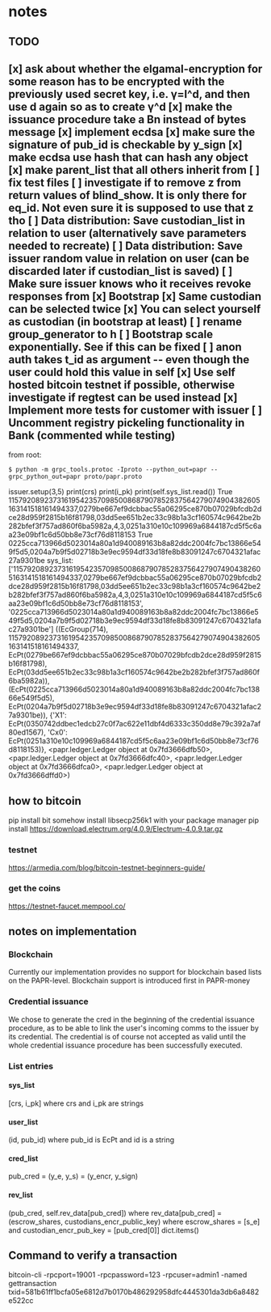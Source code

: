 # notes

## TODO
[x] ask about whether the elgamal-encryption for some reason has to be encrypted
with the previously used secret key, i.e. γ=l^d, and then use d again so as to create
γ^d
[x] make the issuance procedure take a Bn instead of bytes message
[x] implement ecdsa
[x] make sure the signature of pub_id is checkable by y_sign
[x] make ecdsa use hash that can hash any object 
[x] make parent_list that all others inherit from
[ ] fix test files
[ ] investigate if to remove z from return values of blind_show. 
    It is only there for eq_id. Not even sure it is supposed to use that z tho
[ ] Data distribution: Save custodian_list in relation to user (alternatively save parameters needed to recreate)
[ ] Data distribution: Save issuer random value in relation on user (can be discarded later if custodian_list is saved)
[ ] Make sure issuer knows who it receives revoke responses from 
[x] Bootstrap
[x] Same custodian can be selected twice
[x] You can select yourself as custodian (in bootstrap at least)
[ ] rename group_generator to h
[ ] Bootstrap scale exponentially. See if this can be fixed
[ ] anon auth takes t_id as argument -- even though the user could hold this value in self
[x] Use self hosted bitcoin testnet if possible, otherwise investigate if regtest can be used instead
[x] Implement more tests for customer with issuer
[ ] Uncomment registry pickeling functionality in Bank (commented while testing)
---
from root:
```
$ python -m grpc_tools.protoc -Iproto --python_out=papr --grpc_python_out=papr proto/papr.proto
```

issuer.setup(3,5)
print(crs)
print(i_pk)
print(self.sys_list.read())
True 115792089237316195423570985008687907852837564279074904382605163141518161494337,0279be667ef9dcbbac55a06295ce870b07029bfcdb2dce28d959f2815b16f81798,03dd5ee651b2ec33c98b1a3cf160574c9642be2b282bfef3f757ad860f6ba5982a,4,3,0251a310e10c109969a6844187cd5f5c6aa23e09bf1c6d50bb8e73cf76d8118153
True 0225cca713966d5023014a80a1d940089163b8a82ddc2004fc7bc13866e549f5d5,0204a7b9f5d02718b3e9ec9594df33d18fe8b83091247c6704321afac27a9301be
sys_list:  ['115792089237316195423570985008687907852837564279074904382605163141518161494337,0279be667ef9dcbbac55a06295ce870b07029bfcdb2dce28d959f2815b16f81798,03dd5ee651b2ec33c98b1a3cf160574c9642be2b282bfef3f757ad860f6ba5982a,4,3,0251a310e10c109969a6844187cd5f5c6aa23e09bf1c6d50bb8e73cf76d8118153', '0225cca713966d5023014a80a1d940089163b8a82ddc2004fc7bc13866e549f5d5,0204a7b9f5d02718b3e9ec9594df33d18fe8b83091247c6704321afac27a9301be']
((EcGroup(714), 115792089237316195423570985008687907852837564279074904382605163141518161494337, EcPt(0279be667ef9dcbbac55a06295ce870b07029bfcdb2dce28d959f2815b16f81798), EcPt(03dd5ee651b2ec33c98b1a3cf160574c9642be2b282bfef3f757ad860f6ba5982a)), (EcPt(0225cca713966d5023014a80a1d940089163b8a82ddc2004fc7bc13866e549f5d5), EcPt(0204a7b9f5d02718b3e9ec9594df33d18fe8b83091247c6704321afac27a9301be)), {'X1': EcPt(0350742ddbec1edcb27c0f7ac622e11dbf4d6333c350dd8e79c392a7af80ed1567), 'Cx0': EcPt(0251a310e10c109969a6844187cd5f5c6aa23e09bf1c6d50bb8e73cf76d8118153)}, <papr.ledger.Ledger object at 0x7fd3666dfb50>, <papr.ledger.Ledger object at 0x7fd3666dfc40>, <papr.ledger.Ledger object at 0x7fd3666dfca0>, <papr.ledger.Ledger object at 0x7fd3666dffd0>)

## how to bitcoin
pip install bit
somehow install libsecp256k1 with your package manager
pip install https://download.electrum.org/4.0.9/Electrum-4.0.9.tar.gz

### testnet
https://armedia.com/blog/bitcoin-testnet-beginners-guide/

### get the coins
https://testnet-faucet.mempool.co/


## notes on implementation

### Blockchain
Currently our implementation provides no support for blockchain based lists on the PAPR-level. Blockchain support is introduced first in PAPR-money 

### Credential issuance
We chose to generate the cred in the beginning of the credential issuance procedure,
as to be able to link the user's incoming comms to the issuer by its credential. 
The credential is of course not accepted as valid until the whole credential issuance procedure has been successfully executed.

### List entries
#### sys_list
[crs, i_pk] where crs and i_pk are strings
#### user_list
(id, pub_id) where pub_id is EcPt and id is a string
#### cred_list
pub_cred = (y_e, y_s) = (y_encr, y_sign)
#### rev_list
(pub_cred, self.rev_data[pub_cred]) where rev_data[pub_cred] = (escrow_shares, custodians_encr_public_key) where escrow_shares = [s_e] and custodian_encr_pub_key = [pub_cred[0]] 
dict.items()


## Command to verify a transaction
bitcoin-cli -rpcport=19001 -rpcpassword=123 -rpcuser=admin1 -named gettransaction txid=581b61ff1bcfa05e6812d7b0170b486292958dfc4445301da3db6a8482e522cc